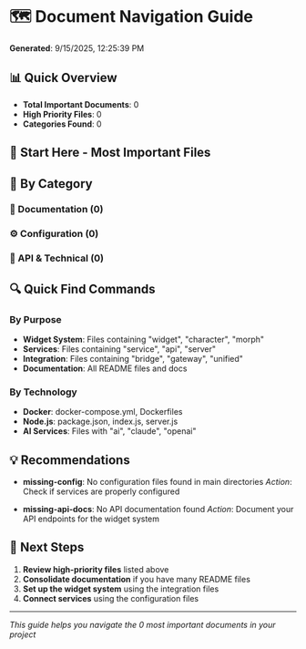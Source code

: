 
# 🗺️ Document Navigation Guide

**Generated**: 9/15/2025, 12:25:39 PM

## 📊 Quick Overview

- **Total Important Documents**: 0
- **High Priority Files**: 0
- **Categories Found**: 0

## 🎯 Start Here - Most Important Files



## 📁 By Category

### 📖 Documentation (0)


### ⚙️ Configuration (0)


### 🔌 API & Technical (0)




## 🔍 Quick Find Commands

### By Purpose
- **Widget System**: Files containing "widget", "character", "morph"
- **Services**: Files containing "service", "api", "server"
- **Integration**: Files containing "bridge", "gateway", "unified"
- **Documentation**: All README files and docs

### By Technology
- **Docker**: docker-compose.yml, Dockerfiles
- **Node.js**: package.json, index.js, server.js
- **AI Services**: Files with "ai", "claude", "openai"

## 💡 Recommendations

- **missing-config**: No configuration files found in main directories
  *Action*: Check if services are properly configured

- **missing-api-docs**: No API documentation found
  *Action*: Document your API endpoints for the widget system

## 🚀 Next Steps

1. **Review high-priority files** listed above
2. **Consolidate documentation** if you have many README files
3. **Set up the widget system** using the integration files
4. **Connect services** using the configuration files

---
*This guide helps you navigate the 0 most important documents in your project*
